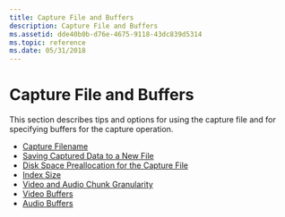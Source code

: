 ```yaml
---
title: Capture File and Buffers
description: Capture File and Buffers
ms.assetid: dde40b0b-d76e-4675-9118-43dc839d5314
ms.topic: reference
ms.date: 05/31/2018
---
```


# Capture File and Buffers

This section describes tips and options for using the capture file and for specifying buffers for the capture operation.

-   [Capture Filename](capture-filename.md)
-   [Saving Captured Data to a New File](saving-captured-data-to-a-new-file.md)
-   [Disk Space Preallocation for the Capture File](disk-space-preallocation-for-the-capture-file.md)
-   [Index Size](index-size.md)
-   [Video and Audio Chunk Granularity](video-and-audio-chunk-granularity.md)
-   [Video Buffers](video-buffers.md)
-   [Audio Buffers](audio-buffers.md)

 

 




